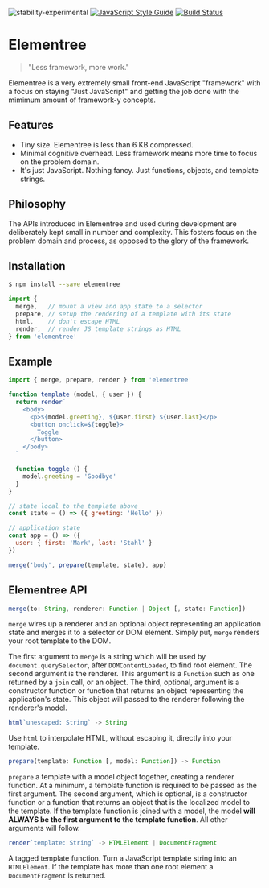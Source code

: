 ![stability-experimental](https://img.shields.io/badge/stability-experimental-orange.svg) [![JavaScript Style Guide](https://img.shields.io/badge/code_style-standard-brightgreen.svg)](https://standardjs.com)  [![Build Status](https://travis-ci.com/mjstahl/elementree.svg?branch=master)](https://travis-ci.com/mjstahl/elementree)

# Elementree
> "Less framework, more work."

Elementree is a very extremely small front-end JavaScript "framework" with a focus
on staying "Just JavaScript" and getting the job done with the mimimum amount of
framework-y concepts.

## Features

* Tiny size. Elementree is less than 6 KB compressed.
* Minimal cognitive overhead. Less framework means more time to focus on the problem domain.
* It's just JavaScript. Nothing fancy. Just functions, objects, and template strings.

## Philosophy

The APIs introduced in Elementree and used during development are deliberately kept small in number and complexity. This fosters focus on the problem domain and process, as opposed to the glory of the framework.

## Installation

```sh
$ npm install --save elementree
```

```js
import {
  merge,   // mount a view and app state to a selector
  prepare, // setup the rendering of a template with its state
  html,    // don't escape HTML
  render,  // render JS template strings as HTML
} from 'elementree'
```

## Example

```js
import { merge, prepare, render } from 'elementree'

function template (model, { user }) {
  return render`
    <body>
      <p>${model.greeting}, ${user.first} ${user.last}</p>
      <button onclick=${toggle}>
        Toggle
      </button>
    </body>
  `

  function toggle () {
    model.greeting = 'Goodbye'
  }
}

// state local to the template above
const state = () => ({ greeting: 'Hello' })

// application state
const app = () => ({
  user: { first: 'Mark', last: 'Stahl' }
})

merge('body', prepare(template, state), app)
```

## Elementree API

```js
merge(to: String, renderer: Function | Object [, state: Function])
```

`merge` wires up a renderer and an optional object representing an application
state and merges it to a selector or DOM element. Simply put, `merge` renders
your root template to the DOM.

The first argument to `merge` is a string which will be used by `document.querySelector`, after `DOMContentLoaded`, to find root element. The second argument is the renderer. This argument is a `Function` such as one returned by a `join` call, or an object. The third, optional, argument is a constructor function or function that returns an object representing the application's state. This object will passed to the renderer following the renderer's model.


```js
html`unescaped: String` -> String
```

Use `html` to interpolate HTML, without escaping it, directly into your template.


```js
prepare(template: Function [, model: Function]) -> Function
```

`prepare` a template with a model object together, creating a renderer function. At a minimum, a template function is required to be passed as the first argument. The second argument, which is optional, is a constructor function or a function that returns an object that is the localized model to the template. If the template function is joined with a model, the model **will ALWAYS be the first argument to the template function**. All other arguments will follow.


```js
render`template: String` -> HTMLElement | DocumentFragment
```

A tagged template function. Turn a JavaScript template string into an `HTMLElement`. If the template has more than one root element a `DocumentFragment` is returned.